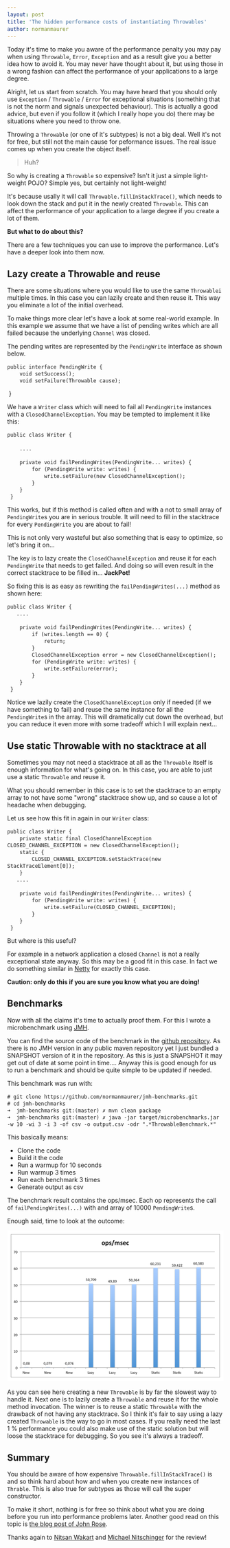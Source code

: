 ```yaml
---
layout: post
title: 'The hidden performance costs of instantiating Throwables'
author: normanmaurer
---
```


Today it's time to make you aware of the performance penalty you may pay when using `Throwable`, `Error`, `Exception` and as a result give you a better idea how to avoid it. You may never have thought about it, but using those in a wrong fashion can affect the performance of your applications to a large degree.

Alright, let us start from scratch. You may have heard that you should only use `Exception` / `Throwable` / `Error` for exceptional situations (something that is not the norm and signals unexpected behaviour). This is actually a good advice, but even if you follow it (which I really hope you do) there may be situations where you need to throw one.

Throwing a `Throwable` (or one of it's subtypes) is not a big deal. Well it's not for free, but still not the main cause for peformance issues. The real issue comes up when you create the object itself.

> Huh?

So why is creating a `Throwable` so expensive? Isn't it just a simple light-weight POJO? Simple yes, but certainly not light-weight! 
  
It's because usally it will call `Throwable.fillInStackTrace()`, which needs to look down the stack and put it in the newly created `Throwable`. This can affect the performance of your application to a large degree if you create a lot of them.

__But what to do about this?__

There are a few techniques you can use to improve the performance. Let's have a deeper look into them now.

## Lazy create a Throwable and reuse
There are some situations where you would like to use the same `Throwablei` multiple times. In this case you can lazily create and then reuse it. This way you eliminate a lot of the initial overhead. 

To make things more clear let's have a look at some real-world example. In this example we assume that we have a list of pending writes which are all failed because the underlying `Channel` was closed. 

The pending writes are represented by the `PendingWrite` interface as shown below.
    
    public interface PendingWrite {
        void setSuccess();
        void setFailure(Throwable cause);
    }


We have a `Writer` class which will need to fail all `PendingWrite` instances with a `ClosedChannelException`. You may be tempted to implement it like this:
  
    public class Writer {
       
        ....

        private void failPendingWrites(PendingWrite... writes) {
            for (PendingWrite write: writes) {
                write.setFailure(new ClosedChannelException();
            }    
        }
     }


This works, but if this method is called often and with a not to small array of `PendingWrite`s you are in serious trouble. It will need to fill in the stacktrace for every `PendingWrite` you are about to fail!
  
This is not only very wasteful but also something that is easy to optimize, so let's bring it on...

The key is to lazy create the `ClosedChannelException` and reuse it for each `PendingWrite` that needs to get failed. And doing so will even result in the correct stacktrace to be filled in... __JackPot!__

So fixing this is as easy as rewriting the `failPendingWrites(...)` method as shown here:

    public class Writer {
       ....

        private void failPendingWrites(PendingWrite... writes) {
            if (writes.length == 0) {
                return;
            }
            ClosedChannelException error = new ClosedChannelException();
            for (PendingWrite write: writes) {
                write.setFailure(error);
            }
        }
     }

Notice we lazily create the `ClosedChannelException` only if needed (if we have something to fail) and reuse the same instance for all the `PendingWrite`s in the array. This will dramatically cut down the overhead, but you can reduce it even more with some tradeoff which I will explain next...
  
## Use static Throwable with no stacktrace at all
Sometimes you may not need a stacktrace at all as the `Throwable` itself is enough information for what's going on. In this case, you are able to just use a static `Throwable` and reuse it.

What you should remember in this case is to set the stacktrace to an empty array to not have some "wrong" stacktrace show up, and so cause a lot of headache when debugging.

Let us see how this fit in again in our `Writer` class:

    public class Writer {
        private static final ClosedChannelException CLOSED_CHANNEL_EXCEPTION = new ClosedChannelException();
        static {
            CLOSED_CHANNEL_EXCEPTION.setStackTrace(new StackTraceElement[0]);
        }
       ....

        private void failPendingWrites(PendingWrite... writes) {
            for (PendingWrite write: writes) {
                write.setFailure(CLOSED_CHANNEL_EXCEPTION);
            }
        }
     }

But where is this useful? 

For example in a network application a closed `Channel` is not a really exceptional state anyway. So this may be a good fit in this case. In fact we do something similar in [Netty](http://netty.io) for exactly this case.

__Caution: only do this if you are sure you know what you are doing!__


## Benchmarks
Now with all the claims it's time to actually proof them. For this I wrote a microbenchmark using [JMH](http://openjdk.java.net/projects/code-tools/jmh/). 


You can find the source code of the benchmark in the [github repository](https://github.com/normanmaurer/jmh-benchmarks/tree/master/src/main/java/me/normanmaurer/benchmarks).
As there is no JMH version in any public maven repository yet I just bundled a SNAPSHOT version of it in the repository. As this is just a SNAPSHOT it may get out of date at some point in time.... Anyway this is good enough for us to run a benchmark and should be quite simple to be updated if needed.

This benchmark was run with:

    # git clone https://github.com/normanmaurer/jmh-benchmarks.git
    # cd jmh-benchmarks
    ➜  jmh-benchmarks git:(master) ✗ mvn clean package
    ➜  jmh-benchmarks git:(master) ✗ java -jar target/microbenchmarks.jar -w 10 -wi 3 -i 3 -of csv -o output.csv -odr ".*ThrowableBenchmark.*"

This basically means:

 * Clone the code
 * Build it the code
 * Run a warmup for 10 seconds
 * Run warmup 3 times
 * Run each benchmark 3 times
 * Generate output as csv

The benchmark result contains the ops/msec. Each op represents the call of `failPendingWrites(...)` with and array of 10000 `PendingWrite`s.

Enough said, time to look at the outcome:

![Throwable](/blog/images/benchmark_throwable.png "Benchmark of different usage of Throwable")

As you can see here creating a new `Throwable` is by far the slowest way to handle it. Next one is to lazily create a `Throwable` and reuse it for the whole method invocation. The winner is to reuse a static `Throwable` with the drawback of not having any stacktrace. So I think it's fair to say using a lazy created `Throwable` is the way to go in most cases. If you really need the last 1 % performance you could also make use of the static solution but will loose the stacktrace for debugging. So you see it's always a tradeoff.


## Summary
You should be aware of how expensive `Throwable.fillInStackTrace()` is and so think hard about how and when you create new instances of `Thrable`. This is also true for subtypes as those will call the super constructor.

To make it short, nothing is for free so think about what you are doing before you run into performance problems later.
Another good read on this topic is [the blog post of John Rose](https://blogs.oracle.com/jrose/entry/longjumps_considered_inexpensive).

Thanks again to [Nitsan Wakart](https://twitter.com/nitsanw) and [Michael Nitschinger](https://twitter.com/daschl) for the review!
